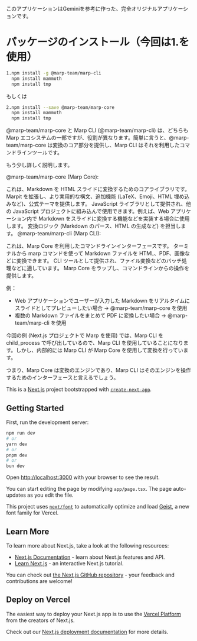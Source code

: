 このアプリケーションはGeminiを参考に作った、完全オリジナルアプリケーションです。

# パッケージのインストール（今回は1.を使用）
```bash
1.npm install -g @marp-team/marp-cli
  npm install mammoth
  npm install tmp 
```
もしくは
```bash
2.npm install --save @marp-team/marp-core
  npm install mammoth
  npm install tmp 
```
@marp-team/marp-core と Marp CLI (@marp-team/marp-cli) は、どちらも Marp エコシステムの一部ですが、役割が異なります。簡単に言うと、@marp-team/marp-core は変換のコア部分を提供し、Marp CLI はそれを利用したコマンドラインツールです。

もう少し詳しく説明します。

@marp-team/marp-core (Marp Core):

これは、Markdown を HTML スライドに変換するためのコアライブラリです。
Marpit を拡張し、より実用的な構文、追加機能 (LaTeX、Emoji、HTML 埋め込みなど)、公式テーマを提供します。
JavaScript ライブラリとして提供され、他の JavaScript プロジェクトに組み込んで使用できます。例えば、Web アプリケーション内で Markdown をスライドに変換する機能などを実装する場合に使用します。
変換ロジック (Markdown のパース、HTML の生成など) を担当します。
@marp-team/marp-cli (Marp CLI):

これは、Marp Core を利用したコマンドラインインターフェースです。
ターミナルから marp コマンドを使って Markdown ファイルを HTML、PDF、画像などに変換できます。
CLI ツールとして提供され、ファイル変換などのバッチ処理などに適しています。
Marp Core をラップし、コマンドラインからの操作を提供します。

例：
- Web アプリケーションでユーザーが入力した Markdown をリアルタイムにスライドとしてプレビューしたい場合 → @marp-team/marp-core を使用
- 複数の Markdown ファイルをまとめて PDF に変換したい場合 → @marp-team/marp-cli を使用

今回の例 (Next.js プロジェクトで Marp を使用) では、Marp CLI を child_process で呼び出しているので、Marp CLI を使用していることになります。しかし、内部的には Marp CLI が Marp Core を使用して変換を行っています。

つまり、Marp Core は変換のエンジンであり、Marp CLI はそのエンジンを操作するためのインターフェースと言えるでしょう。



This is a [Next.js](https://nextjs.org) project bootstrapped with [`create-next-app`](https://nextjs.org/docs/app/api-reference/cli/create-next-app).

## Getting Started

First, run the development server:

```bash
npm run dev
# or
yarn dev
# or
pnpm dev
# or
bun dev
```

Open [http://localhost:3000](http://localhost:3000) with your browser to see the result.

You can start editing the page by modifying `app/page.tsx`. The page auto-updates as you edit the file.

This project uses [`next/font`](https://nextjs.org/docs/app/building-your-application/optimizing/fonts) to automatically optimize and load [Geist](https://vercel.com/font), a new font family for Vercel.

## Learn More

To learn more about Next.js, take a look at the following resources:

- [Next.js Documentation](https://nextjs.org/docs) - learn about Next.js features and API.
- [Learn Next.js](https://nextjs.org/learn) - an interactive Next.js tutorial.

You can check out [the Next.js GitHub repository](https://github.com/vercel/next.js) - your feedback and contributions are welcome!

## Deploy on Vercel

The easiest way to deploy your Next.js app is to use the [Vercel Platform](https://vercel.com/new?utm_medium=default-template&filter=next.js&utm_source=create-next-app&utm_campaign=create-next-app-readme) from the creators of Next.js.

Check out our [Next.js deployment documentation](https://nextjs.org/docs/app/building-your-application/deploying) for more details.
